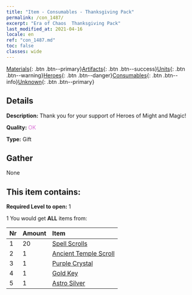 ```yaml
---
title: "Item - Consumables - Thanksgiving Pack"
permalink: /con_1487/
excerpt: "Era of Chaos  Thanksgiving Pack"
last_modified_at: 2021-04-16
locale: en
ref: "con_1487.md"
toc: false
classes: wide
---
```

 [Materials](/Items/){: .btn .btn--primary}[Artifacts](/Items/Artifacts/){: .btn .btn--success}[Units](/Items/Units/){: .btn .btn--warning}[Heroes](/Items/Heroes/){: .btn .btn--danger}[Consumables](/Items/Consumables/){: .btn .btn--info}[Unknown](/Items/Unknown/){: .btn .btn--primary}

## Details
 **Description:** Thank you for your support of Heroes of Might and Magic!

 **Quality:** <span style="color: #DA70D6">OK</span>

 **Type:** Gift

## Gather

  None

## This item contains:

 **Required Level to open:** 1

 1 You would get **ALL** items  from:

  | Nr | Amount |     Item    |
  |:---|:-------|:------------|
  | 1 | 20 | [Spell Scrolls](/Items/con_694/) |  | 
  | 2 | 1 | [Ancient Temple Scroll](/Items/con_697/) |  | 
  | 3 | 1 | [Purple Crystal](/Items/con_720/) |  | 
  | 4 | 1 | [Gold Key](/Items/con_783/) |  | 
  | 5 | 1 | [Astro Silver](/Items/con_969/) |  | 
